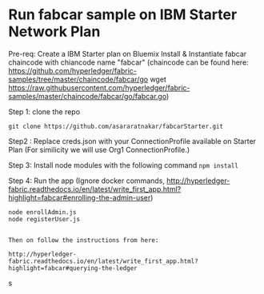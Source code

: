 # Run fabcar sample on IBM Starter Network Plan


Pre-req: Create a IBM Starter plan on Bluemix
         Install & Instantiate fabcar chaincode with chiancode name "fabcar"
         (chaincode can be found here: https://github.com/hyperledger/fabric-samples/tree/master/chaincode/fabcar/go
         wget https://raw.githubusercontent.com/hyperledger/fabric-samples/master/chaincode/fabcar/go/fabcar.go)

Step 1: clone the repo

```git clone https://github.com/asararatnakar/fabcarStarter.git```

Step2 : Replace creds.json with your ConnectionProfile available on Starter Plan
        (For similicity we will use Org1 ConnectionProfile.)

Step 3: Install node modules with the following command
    ```npm install```

Step 4: Run the app
       (Ignore docker commands, http://hyperledger-fabric.readthedocs.io/en/latest/write_first_app.html?highlight=fabcar#enrolling-the-admin-user)
 

    node enrollAdmin.js
    node registerUser.js  


    Then on follow the instructions from here:

    http://hyperledger-fabric.readthedocs.io/en/latest/write_first_app.html?highlight=fabcar#querying-the-ledger
    

s

